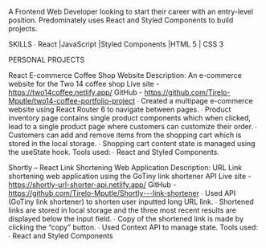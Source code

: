 A Frontend Web Developer looking to start their career with an entry-level position. Predominately uses  React and Styled Components to build projects. 

SKILLS 
∙ React |JavaScript |Styled Components |HTML 5 | CSS 3 

PERSONAL PROJECTS 

React E-commerce Coffee Shop Website 
Description: An e-commerce website for the Two 14 coffee shop 
Live site - https://two14coffee.netlify.app/ 
GitHub - https://github.com/Tirelo-Mputle/two14-coffee-portfolio-project 
∙ Created a multipage e-commerce website using React Router 6 to navigate between pages. ∙ Product inventory page contains single product components which when clicked, lead to a single  product page where customers can customize their order. 
∙ Customers can add and remove items from the shopping cart which is stored in the local storage. ∙ Shopping cart content state is managed using the useState hook. 
Tools used: 
∙ React and Styled Components. 

Shortly – React Link Shortening Web Application 
Description: URL Link shortening web application using the GoTiny link shortener API Live site - https://shortly-url-shorter-api.netlify.app/ 
GitHub - https://github.com/Tirelo-Mputle/Shortly---link-shortener 
∙ Used API (GoTiny link shortener) to shorten user inputted long URL link. 
∙ Shortened links are stored in local storage and the three most recent results are displayed below  the input field. 
∙ Copy of the shortened link is made by clicking the “copy” button. 
∙ Used Context API to manage state. 
Tools used: 
∙ React and Styled Components 

